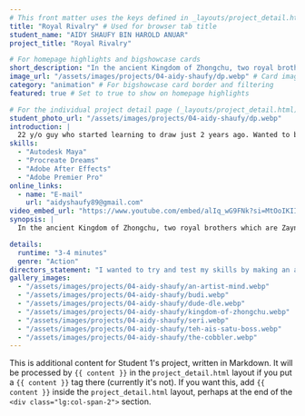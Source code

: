 ```yaml
---
# This front matter uses the keys defined in _layouts/project_detail.html
title: "Royal Rivalry" # Used for browser tab title
student_name: "AIDY SHAUFY BIN HAROLD ANUAR"
project_title: "Royal Rivalry"

# For homepage highlights and bigshowcase cards
short_description: "In the ancient Kingdom of Zhongchu, two royal brothers which are Zayn and Shein, are forced to battle for the throne after the death of their father."
image_url: "/assets/images/projects/04-aidy-shaufy/dp.webp" # Card image
category: "animation" # For bigshowcase card border and filtering
featured: true # Set to true to show on homepage highlights

# For the individual project detail page (_layouts/project_detail.html)
student_photo_url: "/assets/images/projects/04-aidy-shaufy/dp.webp"
introduction: |
  22 y/o guy who started learning to draw just 2 years ago. Wanted to be an accountant but eventually got bored of dealing with numbers everyday. Likes to play sports and ragebait his toxic teammates on Marvel Rivals. Also agrees that Ronaldo is better than Messi.
skills:
  - "Autodesk Maya"
  - "Procreate Dreams"
  - "Adobe After Effects"
  - "Adobe Premier Pro"
online_links:
  - name: "E-mail"
    url: "aidyshaufy89@gmail.com"
video_embed_url: "https://www.youtube.com/embed/alIq_wG9FNk?si=MtOoIKIImIkR8djl"
synopsis: |
  In the ancient Kingdom of Zhongchu, two royal brothers which are Zayn and Shein, are forced to battle for the throne after the death of their father. Bound by tradition and driven by opposing ideals, their bond is tested as rivalry turns into a dramatic struggle. With the fate of the kingdom at stake, their final battle will decide not only the next ruler but the legacy they leave behind.

details:
  runtime: "3-4 minutes"
  genre: "Action"
directors_statement: "I wanted to try and test my skills by making an action genre animation. I want my audience to experience a fast paced animation so they wouldn’t get bored."
gallery_images:
  - "/assets/images/projects/04-aidy-shaufy/an-artist-mind.webp"
  - "/assets/images/projects/04-aidy-shaufy/budi.webp"
  - "/assets/images/projects/04-aidy-shaufy/dude-dle.webp"
  - "/assets/images/projects/04-aidy-shaufy/kingdom-of-zhongchu.webp"
  - "/assets/images/projects/04-aidy-shaufy/seri.webp"
  - "/assets/images/projects/04-aidy-shaufy/teh-ais-satu-boss.webp"
  - "/assets/images/projects/04-aidy-shaufy/the-cobbler.webp"
---
```

<!-- You can add more content here in Markdown if needed, it will appear after the gallery -->
This is additional content for Student 1's project, written in Markdown.
It will be processed by `{{ content }}` in the `project_detail.html` layout if you put a `{{ content }}` tag there (currently it's not).
If you want this, add `{{ content }}` inside the `project_detail.html` layout, perhaps at the end of the `<div class="lg:col-span-2">` section.